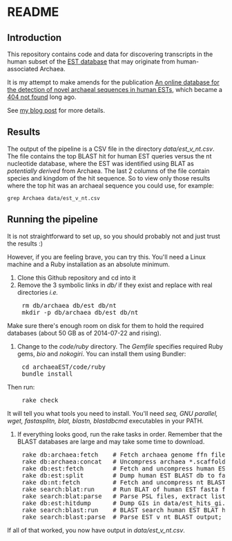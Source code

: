 # README

## Introduction

This repository contains code and data for discovering transcripts in the human subset of the [EST database](http://www.ncbi.nlm.nih.gov/nucest) that may originate from human-associated Archaea.

It is my attempt to make amends for the publication [An online database for the detection of novel archaeal sequences in human ESTs](http://bioinformatics.oxfordjournals.org/content/20/15/2361.abstract), which became a [404 not found](http://bioinformatics.oxfordjournals.org/content/24/11/1381.full) long ago.

See [my blog post](http://nsaunders.wordpress.com/2014/07/21/my-own-404-not-found-making-amends-using-github/) for more details.

## Results

The output of the pipeline is a CSV file in the directory *data/est_v_nt.csv*. The file contains the top BLAST hit for human EST queries versus the nt nucleotide database, where the EST was identified using BLAT as *potentially derived* from Archaea. The last 2 columns of the file contain species and kingdom of the hit sequence. So to view only those results where the top hit was an archaeal sequence you could use, for example:

    grep Archaea data/est_v_nt.csv

## Running the pipeline

It is not straightforward to set up, so you should probably not and just trust the results :)

However, if you are feeling brave, you can try this. You'll need a Linux machine and a Ruby installation as an absolute minimum.

1. Clone this Github repository and cd into it
1. Remove the 3 symbolic links in *db/* if they exist and replace with real directories *i.e.*
<pre>
    rm db/archaea db/est db/nt
    mkdir -p db/archaea db/est db/nt
</pre>
Make sure there's enough room on disk for them to hold the required databases (about 50 GB as of 2014-07-22 and rising).
1. Change to the *code/ruby* directory. The *Gemfile* specifies required Ruby gems, *bio* and *nokogiri*. You can install them using Bundler:
<pre>
    cd archaeaEST/code/ruby
    bundle install
</pre>
Then run:
<pre>
    rake check
</pre>
It will tell you what tools you need to install. You'll need *seq, GNU parallel, wget, fastasplitn, blat, blastn, blastdbcmd* executables in your PATH.
1. If everything looks good, run the rake tasks in order. Remember that the BLAST databases are large and may take some time to download.
<pre>
    rake db:archaea:fetch    # Fetch archaea genome ffn files
    rake db:archaea:concat   # Uncompress archaea *.scaffold.ffn.tgz files; combine with *.ffn files
    rake db:est:fetch        # Fetch and uncompress human EST BLAST db
    rake db:est:split        # Dump human EST BLAST db to fasta, splitting for BLAT
    rake db:nt:fetch         # Fetch and uncompress nt BLAST db
    rake search:blat:run     # Run BLAT of human EST fasta files (query) vs archaea.ffn (subject)
    rake search:blat:parse   # Parse PSL files, extract list of unique human EST GI, write to file
    rake db:est:hitdump      # Dump GIs in data/est_hits_gi.txt to fasta
    rake search:blast:run    # BLAST search human EST BLAT hits to archaea vs nt database
    rake search:blast:parse  # Parse EST v nt BLAST output; use taxid to retrieve species and kingdom
</pre>

If all of that worked, you now have output in *data/est_v_nt.csv*.
